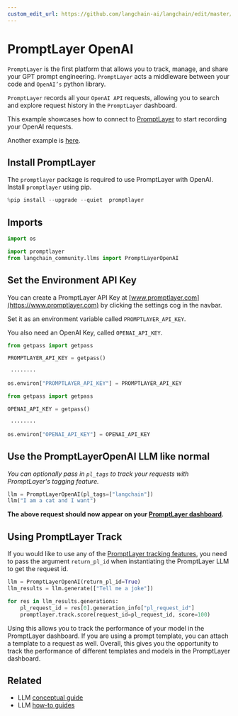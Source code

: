 ```yaml
---
custom_edit_url: https://github.com/langchain-ai/langchain/edit/master/docs/docs/integrations/llms/promptlayer_openai.ipynb
---
```

# PromptLayer OpenAI

`PromptLayer` is the first platform that allows you to track, manage, and share your GPT prompt engineering. `PromptLayer` acts a middleware between your code and `OpenAI’s` python library.

`PromptLayer` records all your `OpenAI API` requests, allowing you to search and explore request history in the `PromptLayer` dashboard.


This example showcases how to connect to [PromptLayer](https://www.promptlayer.com) to start recording your OpenAI requests.

Another example is [here](/docs/integrations/providers/promptlayer).

## Install PromptLayer
The `promptlayer` package is required to use PromptLayer with OpenAI. Install `promptlayer` using pip.


```python
%pip install --upgrade --quiet  promptlayer
```

## Imports


```python
import os

import promptlayer
from langchain_community.llms import PromptLayerOpenAI
```

## Set the Environment API Key
You can create a PromptLayer API Key at [www.promptlayer.com](https://www.promptlayer.com) by clicking the settings cog in the navbar.

Set it as an environment variable called `PROMPTLAYER_API_KEY`.

You also need an OpenAI Key, called `OPENAI_API_KEY`.


```python
from getpass import getpass

PROMPTLAYER_API_KEY = getpass()
```
```output
 ········
```

```python
os.environ["PROMPTLAYER_API_KEY"] = PROMPTLAYER_API_KEY
```


```python
from getpass import getpass

OPENAI_API_KEY = getpass()
```
```output
 ········
```

```python
os.environ["OPENAI_API_KEY"] = OPENAI_API_KEY
```

## Use the PromptLayerOpenAI LLM like normal
*You can optionally pass in `pl_tags` to track your requests with PromptLayer's tagging feature.*


```python
llm = PromptLayerOpenAI(pl_tags=["langchain"])
llm("I am a cat and I want")
```

**The above request should now appear on your [PromptLayer dashboard](https://www.promptlayer.com).**

## Using PromptLayer Track
If you would like to use any of the [PromptLayer tracking features](https://magniv.notion.site/Track-4deee1b1f7a34c1680d085f82567dab9), you need to pass the argument `return_pl_id` when instantiating the PromptLayer LLM to get the request id.  


```python
llm = PromptLayerOpenAI(return_pl_id=True)
llm_results = llm.generate(["Tell me a joke"])

for res in llm_results.generations:
    pl_request_id = res[0].generation_info["pl_request_id"]
    promptlayer.track.score(request_id=pl_request_id, score=100)
```

Using this allows you to track the performance of your model in the PromptLayer dashboard. If you are using a prompt template, you can attach a template to a request as well.
Overall, this gives you the opportunity to track the performance of different templates and models in the PromptLayer dashboard.


## Related

- LLM [conceptual guide](/docs/concepts/#llms)
- LLM [how-to guides](/docs/how_to/#llms)
